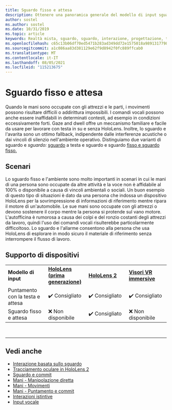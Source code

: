 ```yaml
---
title: Sguardo fisso e attesa
description: Ottenere una panoramica generale del modello di input sguardo fisso e testa per applicazioni di realtà mista.
author: sostel
ms.author: sostel
ms.date: 10/31/2019
ms.topic: article
keywords: Realtà mista, sguardo, sguardo, interazione, progettazione, tracciamento oculare, tracciamento della testa, visore per realtà mista, visore per realtà mista windows, visore per realtà virtuale, HoloLens, MRTK, realtà mista Toolkit
ms.openlocfilehash: c65c13b06df70ed5471b283ad349dd72e1575018a98913177983d7a13571d666
ms.sourcegitcommit: a1c086aa83d381129e62f9d8942f0fc889ffcab0
ms.translationtype: MT
ms.contentlocale: it-IT
ms.lasthandoff: 08/05/2021
ms.locfileid: "115213675"
---
```

# <a name="gaze-and-dwell"></a>Sguardo fisso e attesa

Quando le mani sono occupate con gli attrezzi e le parti, i movimenti possono risultare difficili o addirittura impossibili.
I comandi vocali possono anche essere inaffidabili in determinati contesti, ad esempio in condizioni eccessivamente forti.
Gaze and dwell offre un meccanismo familiare e facile da usare per lavorare con testa in su e senza HoloLens.
Inoltre, lo sguardo e l'avarita sono un ottimo fallback, indipendente dalle interferenze acustiche o dai vincoli di silenzio nell'ambiente operativo.
Distinguiamo due varianti di sguardo e _sguardo:_ [sguardo](gaze-and-dwell-head.md) a testa e sguardo e sguardo [fisso e sguardo fisso.](gaze-and-dwell-eyes.md)

## <a name="scenarios"></a>Scenari

Lo sguardo fisso e l'ambiente sono molto importanti in scenari in cui le mani di una persona sono occupate da altre attività e la voce non è affidabile al 100% o disponibile a causa di vincoli ambientali o sociali.
Un buon esempio di questo tipo di situazioni è dato da una persona che indossa un dispositivo HoloLens per la sovrimpressione di informazioni di riferimento mentre ripara il motore di un'automobile.
Le sue mani sono occupate con gli attrezzi o devono sostenere il corpo mentre la persona si protende sul vano motore.
L'autofficina è rumorosa a causa dei colpi e del ronzio costanti degli attrezzi da lavoro, quindi l'uso dei comandi vocali risulterebbe particolarmente difficoltoso.
Lo sguardo e l'allarme consentono alla persona che usa HoloLens di esplorare in modo sicuro il materiale di riferimento senza interrompere il flusso di lavoro.

## <a name="device-support"></a>Supporto di dispositivi

<table>
    <colgroup>
    <col width="25%" />
    <col width="25%" />
    <col width="25%" />
    <col width="25%" />
    </colgroup>
    <tr>
        <td><strong>Modello di input</strong></td>
        <td><a href="/hololens/hololens1-hardware"><strong>HoloLens (prima generazione)</strong></a></td>
        <td><a href="https://docs.microsoft.com/hololens/hololens2-hardware"><strong>HoloLens 2</strong></td>
        <td><a href="../discover/immersive-headset-hardware-details.md"><strong>Visori VR immersive</strong></a></td>
    </tr>
     <tr>
        <td>Puntamento con la testa e attesa</td>
        <td>✔️ Consigliato</td>
        <td>✔️ Consigliato</td>
        <td>✔️ Consigliato</td>
    </tr>
     <tr>
        <td>Sguardo fisso e attesa</td>
        <td>❌ Non disponibile</td>
        <td>✔️ Consigliato</td>
        <td>❌ Non disponibile</td>
    </tr>
</table>


<br>

---

 ## <a name="see-also"></a>Vedi anche

* [Interazione basata sullo sguardo](eye-gaze-interaction.md)
* [Tracciamento oculare in HoloLens 2](eye-tracking.md)
* [Sguardo e commit](gaze-and-commit.md)
* [Mani - Manipolazione diretta](direct-manipulation.md)
* [Mani - Movimenti](gaze-and-commit.md#composite-gestures)
* [Mani - Puntamento e commit](point-and-commit.md)
* [Interazioni istintive](interaction-fundamentals.md)
* [Input vocale](voice-input.md)